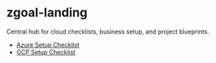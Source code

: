 # zgoal-landing

Central hub for cloud checklists, business setup, and project blueprints.

- [Azure Setup Checklist](azure-checklist.md)
- [GCP Setup Checklist](gcp-checklist.md)
